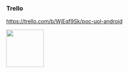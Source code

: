 ### Trello 
https://trello.com/b/WjEqf9Sk/poc-uol-android

<img align="left" width="100" height="100" src="http://bomcodigo.com/poc-uol/device-2018-01-29-194021.png">

